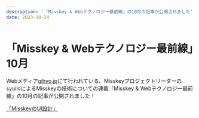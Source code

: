 ```yaml
---
description: '「Misskey & Webテクノロジー最前線」の10月の記事が公開されました'
date: 2023-10-24
---
```


# 「Misskey & Webテクノロジー最前線」10月

Webメディア[gihyo.jp](https://gihyo.jp/)にて行われている、MisskeyプロジェクトリーダーのsyuiloによるMisskeyの技術についての連載「Misskey & Webテクノロジー最前線」の10月の記事が公開されました！

[「MisskeyのUI設計」](https://gihyo.jp/article/2023/10/misskey-07)